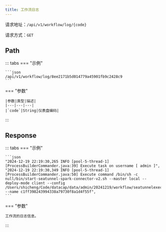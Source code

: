 ```yaml
---
title: 工作流日志
---
```


请求地址：`/api/v1/workflow/log/{code}`

请求方式：`GET`

## Path

::: tabs
=== "示例"

    ```json
    /api/v1/workflow/log/8ee2171b5d014779a45901fb9c2428c9
    ```

=== "参数"

    |参数|类型|描述|
    |---|---|---|
    |`code`|String|仪表盘编码|
:::

## Response

::: tabs
=== "示例"

    ```json
    "2024-12-19 22:19:30,265 INFO [pool-5-thread-1] [ProcessBuilderCommander.java:39] Execute task on username [ admin ]",
    "2024-12-19 22:19:30,349 INFO [pool-5-thread-1] [ProcessBuilderCommander.java:50] Execute command /bin/sh -c null/bin/start-seatunnel-spark-connector-v2.sh --master local --deploy-mode client --config /Users/shicheng/Code/datacap/data/admin/20241219/workflow/seatunnelexecutor/c1ff398243994338a79730f8a1d4f55f/c1ff398243994338a79730f8a1d4f55f.configure --name c1ff398243994338a79730f8a1d4f55f",
    ```

=== "参数"

    工作流的日志信息。
:::